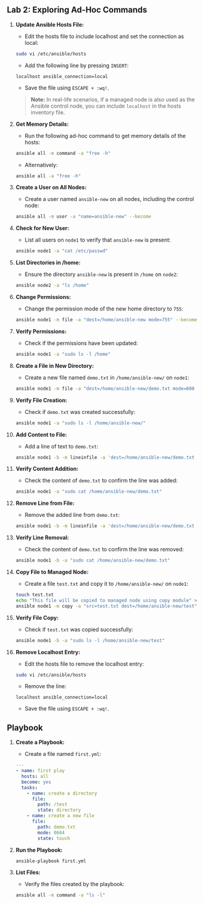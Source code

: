 ## Lab 2: Exploring Ad-Hoc Commands

1. **Update Ansible Hosts File:**
    - Edit the hosts file to include localhost and set the connection as local:
    ```sh
    sudo vi /etc/ansible/hosts
    ```
    - Add the following line by pressing `INSERT`:
    ```plaintext
    localhost ansible_connection=local
    ```
    - Save the file using `ESCAPE + :wq!`.

    > **Note:** In real-life scenarios, if a managed node is also used as the Ansible control node, you can include `localhost` in the hosts inventory file.

2. **Get Memory Details:**
    - Run the following ad-hoc command to get memory details of the hosts:
    ```sh
    ansible all -m command -a "free -h"
    ```
    - Alternatively:
    ```sh
    ansible all -a "free -h"
    ```

3. **Create a User on All Nodes:**
    - Create a user named `ansible-new` on all nodes, including the control node:
    ```sh
    ansible all -m user -a "name=ansible-new" --become
    ```

4. **Check for New User:**
    - List all users on `node1` to verify that `ansible-new` is present:
    ```sh
    ansible node1 -a "cat /etc/passwd"
    ```

5. **List Directories in /home:**
    - Ensure the directory `ansible-new` is present in `/home` on `node2`:
    ```sh
    ansible node2 -a "ls /home"
    ```

6. **Change Permissions:**
    - Change the permission mode of the new home directory to `755`:
    ```sh
    ansible node1 -m file -a "dest=/home/ansible-new mode=755" --become
    ```

7. **Verify Permissions:**
    - Check if the permissions have been updated:
    ```sh
    ansible node1 -a "sudo ls -l /home"
    ```

8. **Create a File in New Directory:**
    - Create a new file named `demo.txt` in `/home/ansible-new/` on `node1`:
    ```sh
    ansible node1 -m file -a "dest=/home/ansible-new/demo.txt mode=600 state=touch" --become
    ```

9. **Verify File Creation:**
    - Check if `demo.txt` was created successfully:
    ```sh
    ansible node1 -a "sudo ls -l /home/ansible-new/"
    ```

10. **Add Content to File:**
    - Add a line of text to `demo.txt`:
    ```sh
    ansible node1 -b -m lineinfile -a 'dest=/home/ansible-new/demo.txt line="This server is managed by Ansible"'
    ```

11. **Verify Content Addition:**
    - Check the content of `demo.txt` to confirm the line was added:
    ```sh
    ansible node1 -a "sudo cat /home/ansible-new/demo.txt"
    ```

12. **Remove Line from File:**
    - Remove the added line from `demo.txt`:
    ```sh
    ansible node1 -b -m lineinfile -a 'dest=/home/ansible-new/demo.txt line="This server is managed by Ansible" state=absent'
    ```

13. **Verify Line Removal:**
    - Check the content of `demo.txt` to confirm the line was removed:
    ```sh
    ansible node1 -b -a "sudo cat /home/ansible-new/demo.txt"
    ```

14. **Copy File to Managed Node:**
    - Create a file `test.txt` and copy it to `/home/ansible-new/` on `node1`:
    ```sh
    touch test.txt
    echo "This file will be copied to managed node using copy module" >> test.txt
    ansible node1 -m copy -a "src=test.txt dest=/home/ansible-new/test" -b
    ```

15. **Verify File Copy:**
    - Check if `test.txt` was copied successfully:
    ```sh
    ansible node1 -b -a "sudo ls -l /home/ansible-new/test"
    ```

16. **Remove Localhost Entry:**
    - Edit the hosts file to remove the localhost entry:
    ```sh
    sudo vi /etc/ansible/hosts
    ```
    - Remove the line:
    ```plaintext
    localhost ansible_connection=local
    ```
    - Save the file using `ESCAPE + :wq!`.

## Playbook

1. **Create a Playbook:**
    - Create a file named `first.yml`:
    ```yaml
    ---
    - name: first play
      hosts: all
      become: yes
      tasks:
        - name: create a directory
          file:
            path: /test
            state: directory
        - name: create a new file
          file:
            path: demo.txt
            mode: 0664
            state: touch
    ```

2. **Run the Playbook:**
    ```sh
    ansible-playbook first.yml
    ```

3. **List Files:**
    - Verify the files created by the playbook:
    ```sh
    ansible all -m command -a "ls -l"
    ```
